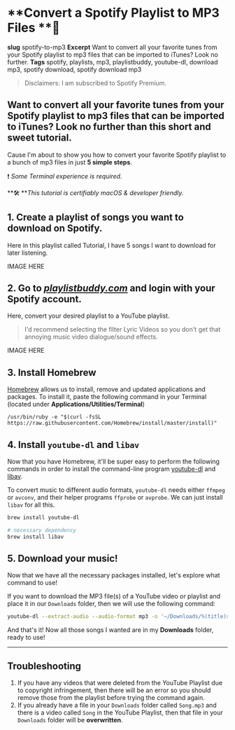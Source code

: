 # **Convert a Spotify Playlist to MP3 Files **🎵

**slug** spotify-to-mp3
**Excerpt** Want to convert all your favorite tunes from your Spotify playlist to mp3 files that can be imported to iTunes? Look no further.
**Tags** spotify, playlists, mp3, playlistbuddy, youtube-dl, download mp3, spotify download, spotify download mp3


> Disclaimers: I am subscribed to Spotify Premium.

## Want to convert all your favorite tunes from your Spotify playlist to mp3 files that can be imported to iTunes? Look no further than this short and sweet tutorial.

Cause I'm about to show you how to convert your favorite Spotify playlist to a bunch of mp3 files in just **5 simple steps**.

❗ *Some Terminal experience is required.*

**🛠   ***This tutorial is certifiably macOS & developer friendly.*

## 1. Create a playlist of songs you want to download on Spotify.

Here in this playlist called Tutorial, I have 5 songs I want to download for later listening.

IMAGE HERE

## 2. Go to [_playlistbuddy.com_](http://playlistbuddy.com/) and login with your Spotify account.

Here, convert your desired playlist to a YouTube playlist.


> I'd recommend selecting the filter Lyric Videos so you don't get that annoying music video dialogue/sound effects.


IMAGE HERE

## 3. Install Homebrew

[Homebrew](http://brew.sh/) allows us to install, remove and updated applications and packages. To install it, paste the following command in your Terminal (located under **Applications/Utilities/Terminal**)

```
/usr/bin/ruby -e "$(curl -fsSL https://raw.githubusercontent.com/Homebrew/install/master/install)"
```

## 4. Install `youtube-dl` and `libav`

Now that you have Homebrew, it'll be super easy to perform the following commands in order to install the command-line program [youtube-dl](https://rg3.github.io/youtube-dl/) and [libav](https://libav.org/).

To convert music to different audio formats, `youtube-dl` needs either `ffmpeg` or `avconv`, and their helper programs `ffprobe` or `avprobe`. We can just install `libav` for all this.

```bash
brew install youtube-dl

# necessary dependency
brew install libav
```

## 5. Download your music!

Now that we have all the necessary packages installed, let's explore what command to use!

If you want to download the MP3 file(s) of a YouTube video or playlist and place it in our `Downloads` folder, then we will use the following command:

```bash
youtube-dl --extract-audio --audio-format mp3 -o '~/Downloads/%(title)s.%(ext)s' video_playlist_link
```

And that's it! Now all those songs I wanted are in my **Downloads** folder, ready to use!

---

## Troubleshooting

1. If you have any videos that were deleted from the YouTube Playlist due to copyright infringement, then there will be an error so you should remove those from the playlist before trying the command again.
2. If you already have a file in your `Downloads` folder called `Song.mp3` and there is a video called `Song` in the YouTube Playlist, then that file in your `Downloads` folder will be **overwritten**.